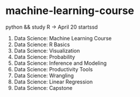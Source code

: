 # machine-learning-course
python &amp;&amp; study R -> April 20 startssd


1. Data Science: Machine Learning Course
2. Data Science: R Basics
3. Data Science: Visualization
4. Data Science: Probability
5. Data Science: Inference and Modeling
6. Data Science: Productivity Tools
7. Data Science: Wrangling
8. Data Science: Linear Regression
9. Data Science: Capstone
